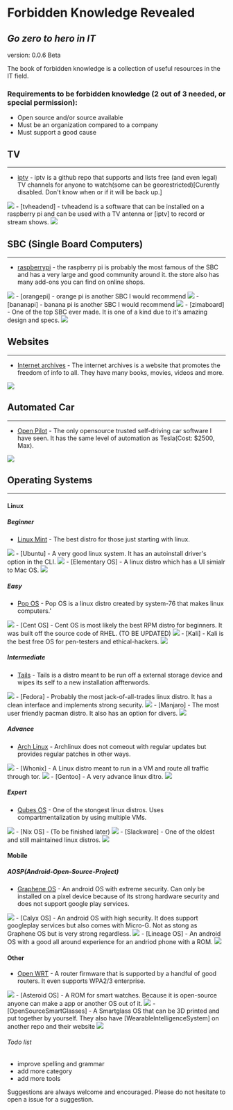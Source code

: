 # Forbidden Knowledge Revealed
## _Go zero to hero in IT_
version: 0.0.6 Beta

The book of forbidden knowledge is a collection of useful resources in the IT field. 

### Requirements to be forbidden knowledge (2 out of 3 needed, or special permission):
- Open source and/or source available
- Must be an organization compared to a company
- Must support a good cause 

## TV
-----
- [iptv] - iptv is a github repo that supports and lists free (and even legal) TV channels for anyone to watch(some can be georestricted)[Curently disabled. Don't know when or if it will be back up.]
<img src="https://img.shields.io/badge/tested-recommended-green">
- [tvheadend] - tvheadend is a software that can be installed on a raspberry pi and can be used with a TV antenna or [iptv] to record or stream shows.
<img src="https://img.shields.io/badge/tested-semi--recommended-yellow">

## SBC (Single Board Computers)
------------------------------
- [raspberrypi] - the raspberry pi is probably the most famous of the SBC and has a very large and good community around it. the store also has many add-ons you can find on online shops.
<img src="https://img.shields.io/badge/tested-recommended-green">
- [orangepi] - orange pi is another SBC I would recommend
<img src="https://img.shields.io/badge/untested-no%20comment-lightgrey">
- [bananapi] - banana pi is another SBC I would recommend
<img src="https://img.shields.io/badge/untested-no%20comment-lightgrey">
- [zimaboard] - One of the top SBC ever made. It is one of a kind due to it's amazing design and specs.
<img src="https://img.shields.io/badge/untested-no%20comment-lightgrey">

## Websites
------------
- [Internet archives] - The internet archives is a website that promotes the freedom of info to all. They have many books, movies, videos and more.
<img src="https://img.shields.io/badge/tested-recommended-green">

## Automated Car
----------------
- [Open Pilot] - The only opensource trusted self-driving car software I have seen. It has the same level of automation as Tesla(Cost: $2500, Max).
<img src="https://img.shields.io/badge/untested-no%20comment-lightgrey">

## Operating Systems
---------------------------------------
#### Linux
##### Beginner
- [Linux Mint] - The best distro for those just starting with linux.
<img src="https://img.shields.io/badge/tested-recommended-green">
- [Ubuntu] - A very good linux system. It has an autoinstall driver's option in the CLI.
<img src="https://img.shields.io/badge/tested-recommended-green">
- [Elementary OS] - A linux distro which has a UI simialr to Mac OS.
<img src="https://img.shields.io/badge/untested-no%20comment-lightgrey">


##### Easy
- [Pop OS] - Pop OS is a linux distro created by system-76 that makes linux computers.'
<img src="https://img.shields.io/badge/tested-semi--recommended-yellow">
- [Cent OS] - Cent OS is most likely the best RPM distro for beginners. It was built off the source code of RHEL. (TO BE UPDATED)
<img src="https://img.shields.io/badge/tested-recommended-green">
- [Kali] - Kali is the best free OS for pen-testers and ethical-hackers.
<img src="https://img.shields.io/badge/tested-recommended-green">

##### Intermediate
- [Tails] - Tails is a distro meant to be run off a external storage device and wipes its self to a new installation affterwords.
<img src="https://img.shields.io/badge/tested-semi--recommended-yellow">
- [Fedora] - Probably the most jack-of-all-trades linux distro. It has a clean interface and implements strong security.
<img src="https://img.shields.io/badge/tested-recommended-green">
- [Manjaro] - The most user friendly pacman distro. It also has an option for divers.
<img src="https://img.shields.io/badge/tested-semi--recommended-yellow">

##### Advance
- [Arch Linux] - Archlinux does not comeout with regular updates but provides regular patches in other ways.
<img src="https://img.shields.io/badge/tested-not--recommended-red">
- [Whonix] - A Linux distro meant to run in a VM and route all traffic through tor.
<img src="https://img.shields.io/badge/tested-semi--recommended-yellow">
- [Gentoo] - A very advance linux ditro.
<img src="https://img.shields.io/badge/tested-not--recommended-red">

##### Expert
- [Qubes OS] - One of the stongest linux distros. Uses compartmentalization by using multiple VMs.
<img src="https://img.shields.io/badge/tested-semi--recommended-yellow">
- [Nix OS] - (To be finished later)
<img src="https://img.shields.io/badge/tested-not--recommended-red">
- [Slackware] - One of the oldest and still maintained linux distros.
<img src="https://img.shields.io/badge/tested-not--recommended-red">

#### Mobile

##### AOSP(Android-Open-Source-Project)
- [Graphene OS] - An android OS with extreme security. Can only be installed on a pixel device because of its strong hardware security and does not support google play services.
<img src="https://img.shields.io/badge/tested-semi--recommended-yellow">
- [Calyx OS] - An android OS with high security. It does support googleplay services but also comes with Micro-G. Not as stong as Graphene OS but is very strong regardless.
<img src="https://img.shields.io/badge/tested-recommended-green">
- [Lineage OS] - An android OS with a good all around experience for an andriod phone with a ROM.
<img src="https://img.shields.io/badge/tested-recommended-green">

#### Other
- [Open WRT] - A router firmware that is supported by a handful of good routers. It even supports WPA2/3 enterprise.
<img src="https://img.shields.io/badge/tested-recommended-green">
- [Asteroid OS] - A ROM for smart watches. Because it is open-source anyone can make a app or another OS out of it.
<img src="https://img.shields.io/badge/tested-semi--recommended-yellow">
- [OpenSourceSmartGlasses] - A Smartglass OS that can be 3D printed and put together by yourself. They also have [WearableIntelligenceSystem] on another repo and their website
<img src="https://img.shields.io/badge/untested-no%20comment-lightgrey">

###### Todo list
- improve spelling and grammar
- add more category
- add more tools

Suggestions are always welcome and encouraged. Please do not hesitate to open a issue for a suggestion.

[//]:#
   [Internet archives]: <https://archive.org/>
   [iptv]: <https://github.com/iptv-org/iptv>
   [Tvheadend]: <https://github.com/tvheadend/tvheadend>
   [Raspberrypi]: <https://www.raspberrypi.com/>
   [Orangepi]: <http://www.orangepi.org/>
   [Bananapi]: <https://www.banana-pi.org/>
   [Linux Mint]: <https://www.linuxmint.com/>
   [Ubuntu]: <https://ubuntu.com/>
   [Elementary OS]: <https://www.elementaryos.org/>
   [Pop OS]: <https://pop.system76.com/>
   [Cent OS]: <https://www.centos.org/>
   [Kali]: <https://www.kali.org/>
   [Tails]: <https://tails.boum.org/index.html>
   [Fedora]: <https://getfedora.org/>
   [Manjaro]: <https://manjaro.org/>
   [Arch Linux]: <https://archlinux.org/>
   [Whonix]: <https://www.whonix.org/>
   [Gentoo]: <https://www.gentoo.org/>
   [Qubes OS]: <https://www.qubes-os.org/>
   [Nix OS]: <https://nixos.org/>
   [Slackware]: <http://www.slackware.com/>
   [Graphene OS]: <https://grapheneos.org/>
   [Calyx OS]: <https://calyxos.org/>
   [Lineage OS]: <https://lineageos.org/>
   [Open WRT]: <https://openwrt.org/>
   [Zimaboard]: <https://www.zimaboard.com/>
   [Asteroid OS]: <https://asteroidos.org/>
   [Open Pilot]: <https://comma.ai/>
   [OpenSourceSmartGlasses]: <https://github.com/TeamOpenSmartGlasses/OpenSourceSmartGlasses>
   [WearableIntelligenceSystem]: <https://github.com/emexlabs/WearableIntelligenceSystem>
